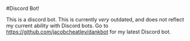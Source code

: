 #Discord Bot!

This is a discord bot.
This is currently *very* outdated, and does not reflect my current ability with Discord bots. Go to https://github.com/jacobcheatley/dankbot for my latest Discord bot.

